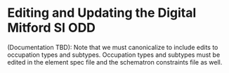 # Editing and Updating the Digital Mitford SI ODD

(Documentation TBD): Note that we must canonicalize to include edits to occupation types and subtypes. Occupation types and subtypes must be edited in the element spec file and the schematron constraints file as well.
